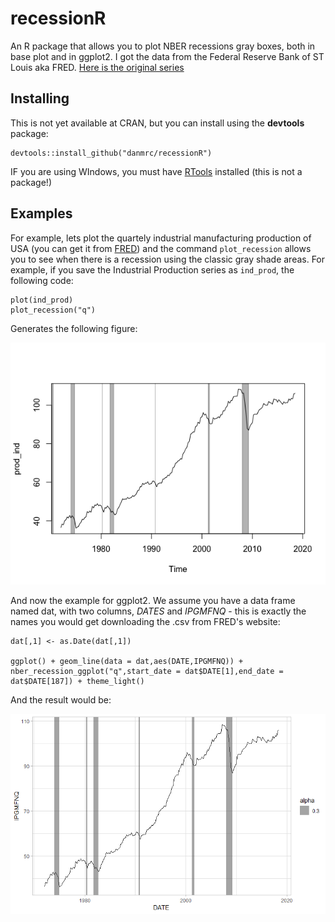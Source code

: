 # recessionR
An R package that allows you to plot NBER recessions gray boxes, both in base plot and in ggplot2. I got the data from the Federal Reserve Bank of ST Louis aka FRED. [Here is the original series](https://fred.stlouisfed.org/series/USREC)

## Installing

This is not yet available at CRAN, but you can install using the **devtools** package:

```
devtools::install_github("danmrc/recessionR")
```

IF you are using WIndows, you must have [RTools](https://cran.r-project.org/) installed (this is not a package!)

## Examples

For example, lets plot the quartely industrial manufacturing production of USA (you can get it from [FRED](https://fred.stlouisfed.org/series/IPGMFNQ)) and the command `plot_recession` allows you to see when there is a recession using the classic gray shade areas. For example, if you save the Industrial Production series as `ind_prod`, the following code:

```
plot(ind_prod)
plot_recession("q")

```

Generates the following figure:

![](example.png)

And now the example for ggplot2. We assume you have a data frame named dat, with two columns, _DATES_ and _IPGMFNQ_ - this is exactly the names you would get downloading the .csv from FRED's website:

```
dat[,1] <- as.Date(dat[,1])

ggplot() + geom_line(data = dat,aes(DATE,IPGMFNQ)) + nber_recession_ggplot("q",start_date = dat$DATE[1],end_date = dat$DATE[187]) + theme_light()
```

And the result would be:

![](ggplot_nber.png)

